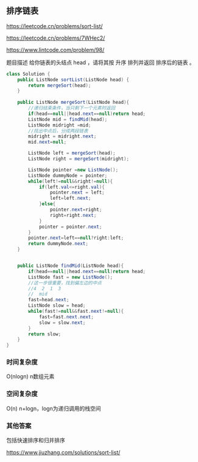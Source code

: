 ## 排序链表
https://leetcode.cn/problems/sort-list/

https://leetcode.cn/problems/7WHec2/

https://www.lintcode.com/problem/98/

题目描述
给你链表的头结点 head ，请将其按 升序 排列并返回 排序后的链表 。

```Java
class Solution {
    public ListNode sortList(ListNode head) {
        return mergeSort(head);
    }
    
    public ListNode mergeSort(ListNode head){
        //递归结束条件，当只剩下一个元素时返回
        if(head==null||head.next==null)return head;
        ListNode mid = findMid(head);
        ListNode midright =mid;
        //找出中点后，分成两段链表
        midright = midright.next;
        mid.next=null;

        ListNode left = mergeSort(head);
        ListNode right = mergeSort(midright);

        ListNode pointer =new ListNode();
        ListNode dummyNode = pointer;
        while(left!=null&&right!=null){
            if(left.val<=right.val){
                pointer.next = left;
                left=left.next;
            }else{
                pointer.next=right;
                right=right.next;
            }
            pointer = pointer.next;
        }
        pointer.next=left==null?right:left;
        return dummyNode.next;
    }


    public ListNode findMid(ListNode head){
        if(head==null||head.next==null)return head;
        ListNode fast = new ListNode();
        //这一步很重要，找到偏左边的中点
        //4  2  1  3
        //  mid
        fast=head.next;
        ListNode slow = head;
        while(fast!=null&&fast.next!=null){
            fast=fast.next.next;
            slow = slow.next;
        }
        return slow;
    }
}
```
### 时间复杂度
O(nlogn) n数组元素

### 空间复杂度
O(n) n+logn，logn为递归调用的栈空间

### 其他答案
包括快速排序和归并排序

https://www.jiuzhang.com/solutions/sort-list/

